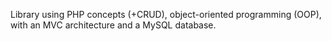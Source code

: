 Library using PHP concepts (+CRUD), object-oriented programming (OOP), 
with an MVC architecture and a MySQL database.
